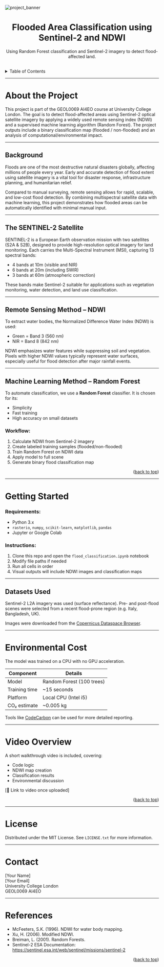 <!-- Back to top compatibility -->
<a name="readme-top"></a>

<!-- PROJECT BANNER -->
![project_banner](https://your-image-link-here) <!-- Optional if you have a banner -->

<h1 align="center">Flooded Area Classification using Sentinel-2 and NDWI</h1>
<p align="center">
  Using Random Forest classification and Sentinel-2 imagery to detect flood-affected land.
</p>
<br />

<!-- TABLE OF CONTENTS -->
<details>
  <summary>Table of Contents</summary>
  <ol>
    <li><a href="#about-the-project">About the Project</a>
      <ul>
        <li><a href="#background">Background</a></li>
        <li><a href="#the-sentinel-2-satellite">The SENTINEL-2 Satellite</a></li>
        <li><a href="#remote-sensing-method---ndwi">Remote Sensing Method – NDWI</a></li>
        <li><a href="#machine-learning-method---random-forest">Machine Learning Method – Random Forest</a></li>
      </ul>
    </li>
    <li><a href="#getting-started">Getting Started</a>
      <ul>
        <li><a href="#datasets-used">Datasets Used</a></li>
      </ul>
    </li>
    <li><a href="#environmental-cost">Environmental Cost</a></li>
    <li><a href="#video-overview">Video Overview</a></li>
    <li><a href="#license">License</a></li>
    <li><a href="#contact">Contact</a></li>
    <li><a href="#references">References</a></li>
  </ol>
</details>

---

<!-- ABOUT THE PROJECT -->
# About the Project

This project is part of the GEOL0069 AI4EO course at University College London. The goal is to detect flood-affected areas using Sentinel-2 optical satellite imagery by applying a widely used remote sensing index (NDWI) and a supervised machine learning algorithm (Random Forest). The project outputs include a binary classification map (flooded / non-flooded) and an analysis of computational/environmental impact.

---

## Background

Floods are one of the most destructive natural disasters globally, affecting millions of people every year. Early and accurate detection of flood extent using satellite imagery is a vital tool for disaster response, infrastructure planning, and humanitarian relief.

Compared to manual surveying, remote sensing allows for rapid, scalable, and low-cost flood detection. By combining multispectral satellite data with machine learning, this project demonstrates how flooded areas can be automatically identified with minimal manual input.

---

## The SENTINEL-2 Satellite

SENTINEL-2 is a European Earth observation mission with two satellites (S2A & S2B), designed to provide high-resolution optical imagery for land monitoring. Each carries the Multi-Spectral Instrument (MSI), capturing 13 spectral bands:

- 4 bands at 10m (visible and NIR)
- 6 bands at 20m (including SWIR)
- 3 bands at 60m (atmospheric correction)

These bands make Sentinel-2 suitable for applications such as vegetation monitoring, water detection, and land use classification.

---

## Remote Sensing Method – NDWI

To extract water bodies, the Normalized Difference Water Index (NDWI) is used:


- Green = Band 3 (560 nm)
- NIR = Band 8 (842 nm)

NDWI emphasizes water features while suppressing soil and vegetation. Pixels with higher NDWI values typically represent water surfaces, especially useful for flood detection after major rainfall events.

---

## Machine Learning Method – Random Forest

To automate classification, we use a **Random Forest** classifier. It is chosen for its:
- Simplicity
- Fast training
- High accuracy on small datasets

### Workflow:
1. Calculate NDWI from Sentinel-2 imagery
2. Create labeled training samples (flooded/non-flooded)
3. Train Random Forest on NDWI data
4. Apply model to full scene
5. Generate binary flood classification map

<p align="right">(<a href="#readme-top">back to top</a>)</p>

---

# Getting Started

### Requirements:
- Python 3.x
- `rasterio`, `numpy`, `scikit-learn`, `matplotlib`, `pandas`
- Jupyter or Google Colab

### Instructions:
1. Clone this repo and open the `flood_classification.ipynb` notebook
2. Modify file paths if needed
3. Run all cells in order
4. Visual outputs will include NDWI images and classification maps

---

## Datasets Used

Sentinel-2 L2A imagery was used (surface reflectance). Pre- and post-flood scenes were selected from a recent flood-prone region (e.g. Italy, Bangladesh, UK).

Images were downloaded from the [Copernicus Dataspace Browser](https://dataspace.copernicus.eu/).

---

# Environmental Cost

The model was trained on a CPU with no GPU acceleration.

| Component        | Details                          |
|------------------|----------------------------------|
| Model            | Random Forest (100 trees)        |
| Training time    | ~15 seconds                      |
| Platform         | Local CPU (Intel i5)             |
| CO₂ estimate     | ~0.005 kg                        |

Tools like [CodeCarbon](https://mlco2.github.io/codecarbon/) can be used for more detailed reporting.

---

# Video Overview

A short walkthrough video is included, covering:
- Code logic
- NDWI map creation
- Classification results
- Environmental discussion

[🔗 Link to video once uploaded]

<p align="right">(<a href="#readme-top">back to top</a>)</p>

---

# License

Distributed under the MIT License. See `LICENSE.txt` for more information.

---

# Contact

[Your Name]  
[Your Email]  
University College London  
GEOL0069 AI4EO

---

# References

- McFeeters, S.K. (1996). NDWI for water body mapping.
- Xu, H. (2006). Modified NDWI.
- Breiman, L. (2001). Random Forests.
- Sentinel-2 ESA Documentation: https://sentinel.esa.int/web/sentinel/missions/sentinel-2

<p align="right">(<a href="#readme-top">back to top</a>)</p>
